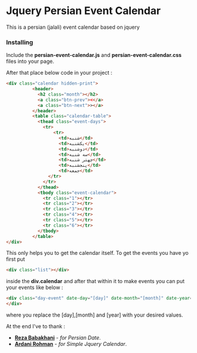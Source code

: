# Jquery Persian Event Calendar
This is a persian (jalali) event calendar based on jquery

### Installing

Include the **persian-event-calendar.js** and **persian-event-calendar.css** files into your 
page.

After that place below code in your project :

```html
<div class="calendar hidden-print">
          <header>
            <h2 class="month"></h2>
            <a class="btn-prev"><</a>
            <a class="btn-next">></a>
          </header>
          <table class="calendar-table">
            <thead class="event-days">
              <tr>
                  <tr>
                    <td>شنبه</td>
                    <td>یکشنبه</td>
                    <td>دوشنبه</td>
                    <td>سه شنیه</td>
                    <td>چهتر شنبه</td>
                    <td>پنجشنبه</td>
                    <td>جمعه</td>
                </tr>
              </tr>
            </thead>
            <tbody class="event-calendar">
              <tr class="1"></tr>
              <tr class="2"></tr>
              <tr class="3"></tr>
              <tr class="4"></tr>
              <tr class="5"></tr>
              <tr class="6"></tr>
            </tbody>
          </table>
</div>
```

This only helps you to get the calendar itself.
To get the events you have yo first put 

```html
<div class="list"></div>
```
inside the **div.calendar** and after that within it to make events you can put your events like below :
```html
<div class="day-event" date-day="[day]" date-month="[month]" date-year="[year]">
</div>
```
where you replace the [day],[month] and [year] with your desired values.

At the end I've to thank :
* **[Reza Babakhani](https://github.com/babakhani)** - *for Persian Date*.
* **[Ardani Rohman](https://github.com/ardani)** - *for Simple Jquery Calendar*.

